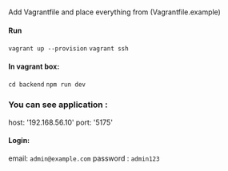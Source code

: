 ###  

Add Vagrantfile and place everything from (Vagrantfile.example)

#### Run

```vagrant up --provision```
```vagrant ssh```

#### In vagrant box:

```cd backend```
```npm run dev```

### You can see application :

host: '192.168.56.10'
port: '5175'

#### Login:

email: ```admin@example.com```
password : ```admin123```

